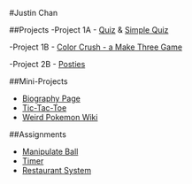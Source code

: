 #Justin Chan


##Projects
-Project 1A - [Quiz](http://juschan.github.io/Project_1A/) & [Simple Quiz](https://github.com/juschan/Simple-Quiz)

-Project 1B - [Color Crush - a Make Three Game](http://juschan.github.io/Project_1B/)

-Project 2B - [Posties](https://intense-river-14194.herokuapp.com/)

##Mini-Projects 

- [Biography Page](https://juschan.github.io/Mini_Project_1/bio.html)
- [Tic-Tac-Toe](https://juschan.github.io//Tic-Tac-Toe/)
- [Weird Pokemon Wiki](https://afternoon-savannah-34323.herokuapp.com/)

##Assignments
- [Manipulate Ball](http://juschan.github.io/Manipulate_Ball/)
- [Timer](https://juschan.github.io/Timer/)
- [Restaurant System](https://github.com/juschan/restaurant)



